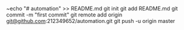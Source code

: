 ~echo "# automation" >> README.md
git init
git add README.md
git commit -m "first commit"
git remote add origin git@github.com:212349652/automation.git
git push -u origin master
